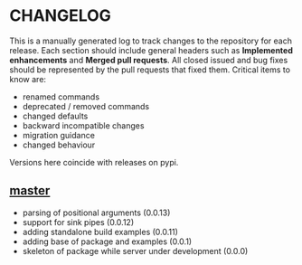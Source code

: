 # CHANGELOG

This is a manually generated log to track changes to the repository for each release. 
Each section should include general headers such as **Implemented enhancements** 
and **Merged pull requests**. All closed issued and bug fixes should be 
represented by the pull requests that fixed them.
Critical items to know are:

 - renamed commands
 - deprecated / removed commands
 - changed defaults
 - backward incompatible changes
 - migration guidance
 - changed behaviour 

Versions here coincide with releases on pypi.

## [master](https://github.com/vsoch/nushell-plugin-python)
 - parsing of positional arguments (0.0.13)
 - support for sink pipes (0.0.12)
 - adding standalone build examples (0.0.11)
 - adding base of package and examples (0.0.1)
 - skeleton of package while server under development (0.0.0)
